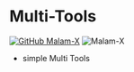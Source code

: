 # Multi-Tools<br>
[![GitHub Malam-X](https://img.shields.io/github/followers/Malam-X?label=follow&style=social)](https://github.com/Malam-X)
![Malam-X](https://komarev.com/ghpvc/?username=Malam-X&label=Views&color=blue&style=plastic)<br>
+ simple Multi Tools


